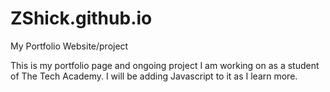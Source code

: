 # ZShick.github.io
My Portfolio Website/project

This is my portfolio page and ongoing project I am working on as a student of The Tech Academy. I will be adding Javascript to it as I learn more.
